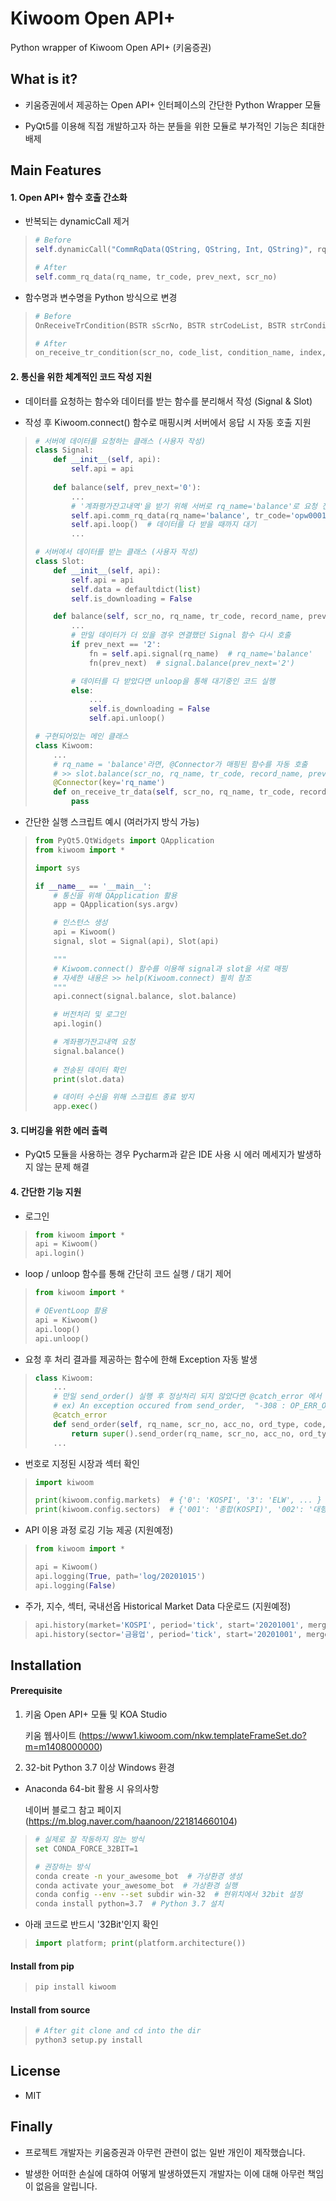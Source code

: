 # Kiwoom Open API+
Python wrapper of Kiwoom Open API+ (키움증권)

## What is it?

- 키움증권에서 제공하는 Open API+ 인터페이스의 간단한 Python Wrapper 모듈

- PyQt5를 이용해 직접 개발하고자 하는 분들을 위한 모듈로 부가적인 기능은 최대한 배제


## Main Features

#### 1. Open API+ 함수 호출 간소화

- 반복되는 dynamicCall 제거

> ```python
> # Before
> self.dynamicCall("CommRqData(QString, QString, Int, QString)", rq_name, tr_code, prev_next, scr_no)
> 
> # After
> self.comm_rq_data(rq_name, tr_code, prev_next, scr_no)
> ```

- 함수명과 변수명을 Python 방식으로 변경

> ```python
> # Before
> OnReceiveTrCondition(BSTR sScrNo, BSTR strCodeList, BSTR strConditionName, int nIndex, int nNext)
> 
> # After
> on_receive_tr_condition(scr_no, code_list, condition_name, index, next)
> ```

#### 2. 통신을 위한 체계적인 코드 작성 지원

- 데이터를 요청하는 함수와 데이터를 받는 함수를 분리해서 작성 (Signal & Slot)

- 작성 후 Kiwoom.connect() 함수로 매핑시켜 서버에서 응답 시 자동 호출 지원

> ```python
> # 서버에 데이터를 요청하는 클래스 (사용자 작성)
> class Signal: 
>     def __init__(self, api):
>         self.api = api
>     
>     def balance(self, prev_next='0'):
>         ...
>         # '계좌평가잔고내역'을 받기 위해 서버로 rq_name='balance'로 요청 전송
>         self.api.comm_rq_data(rq_name='balance', tr_code='opw00018', prev_next='0', scr_no='0000')
>         self.api.loop()  # 데이터를 다 받을 때까지 대기
>         ...
>
> # 서버에서 데이터를 받는 클래스 (사용자 작성)
> class Slot:
>     def __init__(self, api):
>         self.api = api
>         self.data = defaultdict(list)
>         self.is_downloading = False
>
>     def balance(self, scr_no, rq_name, tr_code, record_name, prev_next):
>         ...
>         # 만일 데이터가 더 있을 경우 연결했던 Signal 함수 다시 호출
>         if prev_next == '2':
>             fn = self.api.signal(rq_name)  # rq_name='balance'
>             fn(prev_next)  # signal.balance(prev_next='2')
>
>         # 데이터를 다 받았다면 unloop을 통해 대기중인 코드 실행
>         else:
>             ...
>             self.is_downloading = False
>             self.api.unloop()
>
> # 구현되어있는 메인 클래스
> class Kiwoom:
>     ...
>     # rq_name = 'balance'라면, @Connector가 매핑된 함수를 자동 호출
>     # >> slot.balance(scr_no, rq_name, tr_code, record_name, prev_next)
>     @Connector(key='rq_name')
>     def on_receive_tr_data(self, scr_no, rq_name, tr_code, record_name, prev_next):
>         pass
> ```

- 간단한 실행 스크립트 예시 (여러가지 방식 가능)

> ```python 
> from PyQt5.QtWidgets import QApplication
> from kiwoom import *
>
> import sys
>
> if __name__ == '__main__':
>     # 통신을 위해 QApplication 활용
>     app = QApplication(sys.argv)
>
>     # 인스턴스 생성
>     api = Kiwoom()
>     signal, slot = Signal(api), Slot(api)
>
>     """
>     # Kiwoom.connect() 함수를 이용해 signal과 slot을 서로 매핑
>     # 자세한 내용은 >> help(Kiwoom.connect) 필히 참조
>     """
>     api.connect(signal.balance, slot.balance)
> 
>     # 버전처리 및 로그인 
>     api.login()
>
>     # 계좌평가잔고내역 요청
>     signal.balance()
>     
>     # 전송된 데이터 확인
>     print(slot.data)
>
>     # 데이터 수신을 위해 스크립트 종료 방지
>     app.exec()
> ```

#### 3. 디버깅을 위한 에러 출력

- PyQt5 모듈을 사용하는 경우 Pycharm과 같은 IDE 사용 시 에러 메세지가 발생하지 않는 문제 해결

#### 4. 간단한 기능 지원

- 로그인

> ```python
> from kiwoom import *
> api = Kiwoom()
> api.login()
> ```

- loop / unloop 함수를 통해 간단히 코드 실행 / 대기 제어

> ```python
> from kiwoom import *
>
> # QEventLoop 활용
> api = Kiwoom()
> api.loop()
> api.unloop()
> ```

- 요청 후 처리 결과를 제공하는 함수에 한해 Exception 자동 발생

> ```python
> class Kiwoom:
>     ...
>     # 만일 send_order() 실행 후 정상처리 되지 않았다면 @catch_error 에서 Exception 자동 발생
>     # ex) An exception occured from send_order,  "-308 : OP_ERR_ORD_OVERFLOW (주문전송과부하)"
>     @catch_error
>     def send_order(self, rq_name, scr_no, acc_no, ord_type, code, qty, price, hoga_gb, org_order_no):
>         return super().send_order(rq_name, scr_no, acc_no, ord_type, code, qty, price, hoga_gb, org_order_no)
>     ...

- 번호로 지정된 시장과 섹터 확인

> ```python
> import kiwoom
>
> print(kiwoom.config.markets)  # {'0': 'KOSPI', '3': 'ELW', ... }
> print(kiwoom.config.sectors)  # {'001': '종합(KOSPI)', '002': '대형주', ... }
> ```

- API 이용 과정 로깅 기능 제공 (지원예정)

> ```python
> from kiwoom import *
> 
> api = Kiwoom()
> api.logging(True, path='log/20201015')
> api.logging(False)
> ```

- 주가, 지수, 섹터, 국내선옵 Historical Market Data 다운로드 (지원예정)

> ```python
> api.history(market='KOSPI', period='tick', start='20201001', merge=True)
> api.history(sector='금융업', period='tick', start='20201001', merge=True)
> ```

## Installation

#### Prerequisite

1. 키움 Open API+ 모듈 및 KOA Studio

     키움 웹사이트 (https://www1.kiwoom.com/nkw.templateFrameSet.do?m=m1408000000)

2. 32-bit Python 3.7 이상 Windows 환경

- Anaconda 64-bit 활용 시 유의사항

     네이버 블로그 참고 페이지 (https://m.blog.naver.com/haanoon/221814660104)

> ```bash
> # 실제로 잘 작동하지 않는 방식
> set CONDA_FORCE_32BIT=1  
>
> # 권장하는 방식 
> conda create -n your_awesome_bot  # 가상환경 생성
> conda activate your_awesome_bot  # 가상환경 실행
> conda config --env --set subdir win-32  # 현위치에서 32bit 설정
> conda install python=3.7  # Python 3.7 설치
> ```

- 아래 코드로 반드시 '32Bit'인지 확인

> ```python
> import platform; print(platform.architecture())
> ```

#### Install from pip

> ```bash
> pip install kiwoom
> ```

#### Install from source

> ```bash
> # After git clone and cd into the dir
> python3 setup.py install
> ```

## License

- MIT

## Finally

- 프로젝트 개발자는 키움증권과 아무런 관련이 없는 일반 개인이 제작했습니다.

- 발생한 어떠한 손실에 대하여 어떻게 발생하였든지 개발자는 이에 대해 아무런 책임이 없음을 알립니다.